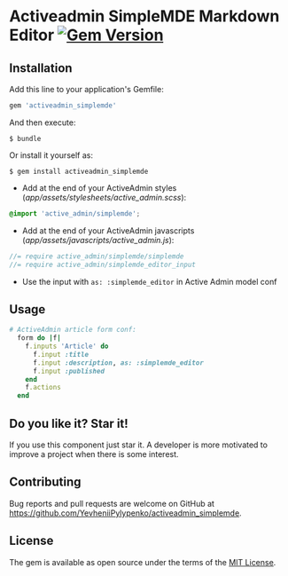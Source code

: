 # Activeadmin SimpleMDE Markdown Editor [![Gem Version](https://badge.fury.io/rb/activeadmin_simplemde.svg)](https://badge.fury.io/rb/activeadmin_simplemde)

## Installation

Add this line to your application's Gemfile:
```ruby
gem 'activeadmin_simplemde'
```

And then execute:

    $ bundle

Or install it yourself as:

    $ gem install activeadmin_simplemde


- Add at the end of your ActiveAdmin styles (_app/assets/stylesheets/active_admin.scss_):
```css
@import 'active_admin/simplemde';
```
- Add at the end of your ActiveAdmin javascripts (_app/assets/javascripts/active_admin.js_):
```js
//= require active_admin/simplemde/simplemde
//= require active_admin/simplemde_editor_input
```
- Use the input with `as: :simplemde_editor` in Active Admin model conf



## Usage

```ruby
# ActiveAdmin article form conf:
  form do |f|
    f.inputs 'Article' do
      f.input :title
      f.input :description, as: :simplemde_editor
      f.input :published
    end
    f.actions
  end
```

## Do you like it? Star it!

If you use this component just star it. A developer is more motivated to improve a project when there is some interest.

## Contributing

Bug reports and pull requests are welcome on GitHub at https://github.com/YevheniiPylypenko/activeadmin_simplemde.

## License

The gem is available as open source under the terms of the [MIT License](https://opensource.org/licenses/MIT).
